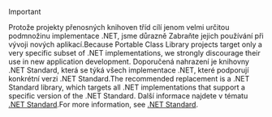 > [!IMPORTANT]
> <span data-ttu-id="f0d44-101">Protože projekty přenosných knihoven tříd cílí jenom velmi určitou podmnožinu implementace .NET, jsme důrazně Zabraňte jejich používání při vývoji nových aplikací.</span><span class="sxs-lookup"><span data-stu-id="f0d44-101">Because Portable Class Library projects target only a very specific subset of .NET implementations, we strongly discourage their use in new application development.</span></span> <span data-ttu-id="f0d44-102">Doporučená nahrazení je knihovny .NET Standard, která se týká všech implementace .NET, které podporují konkrétní verzi .NET Standard.</span><span class="sxs-lookup"><span data-stu-id="f0d44-102">The recommended replacement is a .NET Standard library, which targets all .NET implementations that support a specific version of the .NET Standard.</span></span> <span data-ttu-id="f0d44-103">Další informace najdete v tématu [.NET Standard](~/docs/standard/net-standard.md).</span><span class="sxs-lookup"><span data-stu-id="f0d44-103">For more information, see [.NET Standard](~/docs/standard/net-standard.md).</span></span>
